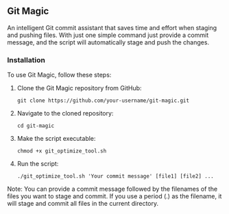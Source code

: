  <h2>Git Magic</h2>
  <p>An intelligent Git commit assistant that saves time and effort when staging and pushing files. With just one simple command just provide a commit message, and the script will automatically stage and push the changes.</p>
<h3>Installation</h2>
  <p>To use Git Magic, follow these steps:</p>
  <ol>
    <li>Clone the Git Magic repository from GitHub:</li>
    <pre><code>git clone https://github.com/your-username/git-magic.git</code></pre>
    <li>Navigate to the cloned repository:</li>
<pre><code>cd git-magic</code></pre>

<li>Make the script executable:</li>
<pre><code>chmod +x git_optimize_tool.sh</code></pre>

<li>Run the script:</li>
<pre><code>./git_optimize_tool.sh 'Your commit message' [file1] [file2] ...</code></pre>
  </ol>
  <p>Note: You can provide a commit message followed by the filenames of the files you want to stage and commit. If you use a period (.) as the filename, it will stage and commit all files in the current directory.</p>
